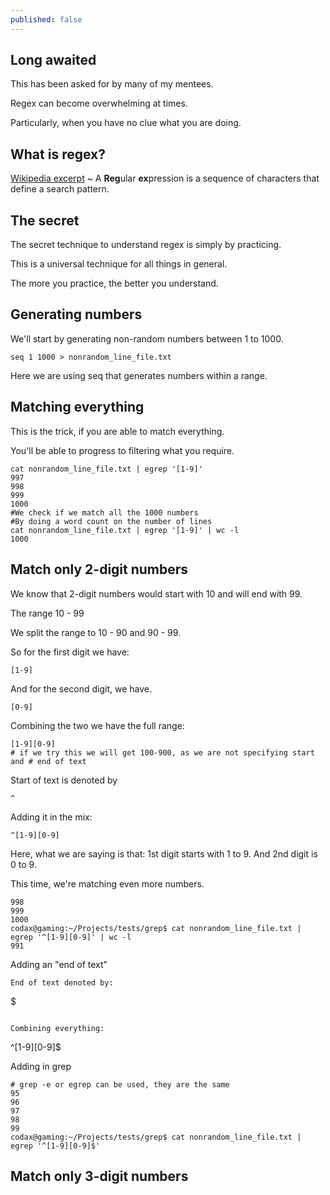 ```yaml
---
published: false
---
```

## Long awaited

This has been asked for by many of my mentees.

Regex can become overwhelming at times.

Particularly, when you have no clue what you are doing.

## What is regex?
[Wikipedia excerpt](https://en.wikipedia.org/wiki/Regular_expression) ~ A **Reg**ular **ex**pression is a sequence of characters that define a search pattern.

## The secret
The secret technique to understand regex is simply by practicing.

This is a universal technique for all things in general.

The more you practice, the better you understand.

## Generating numbers
We'll start by generating non-random numbers between 1 to 1000.
```
seq 1 1000 > nonrandom_line_file.txt
```
Here we are using seq that generates numbers within a range.

## Matching everything
This is the trick, if you are able to match everything.

You'll be able to progress to filtering what you require.

```
cat nonrandom_line_file.txt | egrep '[1-9]'
997
998
999
1000
#We check if we match all the 1000 numbers
#By doing a word count on the number of lines
cat nonrandom_line_file.txt | egrep '[1-9]' | wc -l
1000
```
## Match only 2-digit numbers
We know that 2-digit numbers would start with 10
and will end with 99.

The range 10 - 99

We split the range to 10 - 90 and 90 - 99.

So for the first digit we have:
```
[1-9]
```
And for the second digit, we have.
```
[0-9]
```

Combining the two we have the full range:
```
[1-9][0-9]
# if we try this we will get 100-900, as we are not specifying start and # end of text
```

Start of text is denoted by
```
^
```

Adding it in the mix:
```
^[1-9][0-9]
```
Here, what we are saying is that:
1st digit starts with 1 to 9.
And 2nd digit is 0 to 9.

This time, we're matching even more numbers.
```
998
999
1000
codax@gaming:~/Projects/tests/grep$ cat nonrandom_line_file.txt | egrep '^[1-9][0-9]' | wc -l
991

```

Adding an "end of text"
```
End of text denoted by:
```
$
```

Combining everything:
```
^[1-9][0-9]$


Adding in grep

```
# grep -e or egrep can be used, they are the same
95
96
97
98
99
codax@gaming:~/Projects/tests/grep$ cat nonrandom_line_file.txt | egrep '^[1-9][0-9]$'
```

## Match only 3-digit numbers
